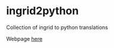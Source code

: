 # ingrid2python

Collection of ingrid to python translations

Webpage [here](https://ocp-seager.github.io/ingrid2python/)
